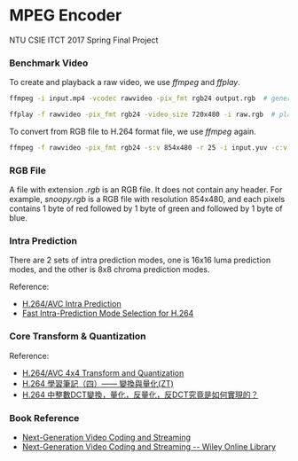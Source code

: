 # MPEG Encoder

NTU CSIE ITCT 2017 Spring Final Project

### Benchmark Video

To create and playback a raw video, we use *ffmpeg* and *ffplay*.

```bash
ffmpeg -i input.mp4 -vcodec rawvideo -pix_fmt rgb24 output.rgb  # generate raw video
```

```bash
ffplay -f rawvideo -pix_fmt rgb24 -video_size 720x480 -i raw.rgb  # playback raw video
```

To convert from RGB file to H.264 format file, we use *ffmpeg* again.

```bash
ffmpeg -f rawvideo -pix_fmt rgb24 -s:v 854x480 -r 25 -i input.yuv -c:v libx264 -f rawvideo output.264
```

### RGB File

A file with extension *.rgb* is an RGB file. It does not contain any header. For example, *snoopy.rgb* is a RGB file with resolution 854x480, and each pixels contains 1 byte of red followed by 1 byte of green and followed by 1 byte of blue.

### Intra Prediction

There are 2 sets of intra prediction modes, one is 16x16 luma prediction modes, and the other is 8x8 chroma prediction modes.

Reference:
* [H.264/AVC Intra Prediction](https://www.vcodex.com/h264avc-intra-precition/)
* [Fast Intra-Prediction Mode Selection for H.264](https://pdfs.semanticscholar.org/7eba/7f2d55ffc7e74d5b7eae7cd30f4a9038581a.pdf)

### Core Transform & Quantization

Reference:
* [H.264/AVC 4x4 Transform and Quantization](https://www.vcodex.com/h264avc-4x4-transform-and-quantization/)
* [H.264 學習筆記（四）—— 變換與量化(ZT)](http://blog.163.com/qingyu_1984/blog/static/144414503201242410221760)
* [H.264 中整數DCT變換，量化，反量化，反DCT究竟是如何實現的？](http://blog.csdn.net/stpeace/article/details/8119041)

### Book Reference

* [Next-Generation Video Coding and Streaming](https://books.google.com.tw/books?id=Sa-RCwAAQBAJ&printsec=frontcover&hl=zh-TW#v=onepage&q&f=false)
* [Next-Generation Video Coding and Streaming -- Wiley Online Library](http://onlinelibrary.wiley.com/book/10.1002/9781119133346)
